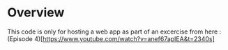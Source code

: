 # Overview

This code is only for hosting a web app as part of an excercise from here :(Episode 4)[https://www.youtube.com/watch?v=anef67apIEA&t=2340s]



